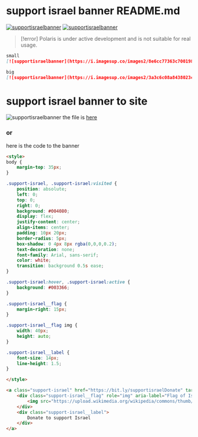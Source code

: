 # support israel banner README.md
[![supportisraelbanner](https://i.imagesup.co/images2/8e6cc77363c700198839ae0da7d7fe2409f07647.png)](https://github.com/TheYali1/support-israel-banner/tree/main)
[![supportisraelbanner](https://i.imagesup.co/images2/3a3c6c08a8438023cd50e115d703a97d92a8d5b7.png)](https://github.com/TheYali1/support-israel-banner/tree/main)
> [!error]
> Polaris is under active development and is not suitable for real usage.
```md
small
[![supportisraelbanner](https://i.imagesup.co/images2/8e6cc77363c700198839ae0da7d7fe2409f07647.png)](https://github.com/TheYali1/support-israel-banner/tree/main)

big
[![supportisraelbanner](https://i.imagesup.co/images2/3a3c6c08a8438023cd50e115d703a97d92a8d5b7.png)](https://github.com/TheYali1/support-israel-banner/tree/main)

```
# support israel banner to site
![supportisraelbanner](https://i.imagesup.co/images2/d29f8c730956ad7c4813b1a400faecacae7cbb71.png)
the file is [here](https://github.com/TheYali1/support-israel-banner/blob/main/Banner.html)
### or
here is the code to the banner
```md
<style>
body {
	margin-top: 35px;
}

.support-israel, .support-israel:visited {
	position: absolute;
	left: 0;
	top: 0;
	right: 0;
	background: #004080;
	display: flex;
	justify-content: center;
	align-items: center;
	padding: 10px 20px;
	border-radius: 5px;
	box-shadow: 0 4px 8px rgba(0,0,0,0.2);
	text-decoration: none;
	font-family: Arial, sans-serif;
	color: white;
	transition: background 0.5s ease;
}

.support-israel:hover, .support-israel:active {
	background: #003366;
}

.support-israel__flag {
	margin-right: 15px;
}

.support-israel__flag img {
	width: 40px;
	height: auto;
}

.support-israel__label {
	font-size: 14px;
	line-height: 1.5;
}

</style>

<a class="support-israel" href="https://bit.ly/supportisraelDonate" target="_blank" rel="nofollow noopener" title="Donate to support Israel">
	<div class="support-israel__flag" role="img" aria-label="Flag of Israel">
		<img src="https://upload.wikimedia.org/wikipedia/commons/thumb/d/d4/Flag_of_Israel.svg/1280px-Flag_of_Israel.svg.png" alt="Flag of Israel">
	</div>
	<div class="support-israel__label">
		Donate to support Israel
	</div>
</a>

```
